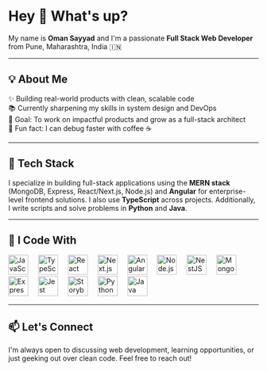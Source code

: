 <h1 align="left">Hey 👋 What's up?</h1>

<p align="left">
  My name is <strong>Oman Sayyad</strong> and I'm a passionate <strong>Full Stack Web Developer</strong> from Pune, Maharashtra, India 🇮🇳
</p>

---

<h2 align="left">💡 About Me</h2>

<p align="left">
✨ Building real-world products with clean, scalable code <br>
📚 Currently sharpening my skills in system design and DevOps <br>
🎯 Goal: To work on impactful products and grow as a full-stack architect <br>
🎲 Fun fact: I can debug faster with coffee ☕
</p>

---

<h2 align="left">🧠 Tech Stack</h2>

<p align="left">
I specialize in building full-stack applications using the <strong>MERN stack</strong> (MongoDB, Express, React/Next.js, Node.js) and <strong>Angular</strong> for enterprise-level frontend solutions. I also use <strong>TypeScript</strong> across projects. Additionally, I write scripts and solve problems in <strong>Python</strong> and <strong>Java</strong>.
</p>

---

<h2 align="left">🚀 I Code With</h2>

<div align="left">  
  <img src="https://cdn.jsdelivr.net/gh/devicons/devicon/icons/javascript/javascript-original.svg" height="40" alt="JavaScript" />  
  <img width="12" />  
  <img src="https://cdn.jsdelivr.net/gh/devicons/devicon/icons/typescript/typescript-original.svg" height="40" alt="TypeScript" />  
  <img width="12" />  
  <img src="https://cdn.jsdelivr.net/gh/devicons/devicon/icons/react/react-original.svg" height="40" alt="React" />  
  <img width="12" />  
  <img src="https://cdn.jsdelivr.net/gh/devicons/devicon/icons/nextjs/nextjs-original.svg" height="40" alt="Next.js" />  
  <img width="12" />  
  <img src="https://cdn.jsdelivr.net/gh/devicons/devicon/icons/angularjs/angularjs-original.svg" height="40" alt="Angular" />
  <img width="12" />  
  <img src="https://cdn.jsdelivr.net/gh/devicons/devicon/icons/nodejs/nodejs-original.svg" height="40" alt="Node.js" />  
  <img width="12" />  
  <img src="https://cdn.jsdelivr.net/gh/devicons/devicon/icons/nestjs/nestjs-plain.svg" height="40" alt="NestJS" />  
  <img width="12" />  
  <img src="https://cdn.jsdelivr.net/gh/devicons/devicon/icons/mongodb/mongodb-original.svg" height="40" alt="MongoDB" />  
  <img width="12" />  
  <img src="https://cdn.jsdelivr.net/gh/devicons/devicon/icons/express/express-original.svg" height="40" alt="Express" />  
  <img width="12" />  
  <img src="https://cdn.jsdelivr.net/gh/devicons/devicon/icons/jest/jest-plain.svg" height="40" alt="Jest" />  
  <img width="12" />  
  <img src="https://cdn.jsdelivr.net/gh/devicons/devicon/icons/storybook/storybook-original.svg" height="40" alt="Storybook" />  
  <img width="12" />  
  <img src="https://cdn.jsdelivr.net/gh/devicons/devicon/icons/python/python-original.svg" height="40" alt="Python" />  
  <img width="12" />  
  <img src="https://cdn.jsdelivr.net/gh/devicons/devicon/icons/java/java-original.svg" height="40" alt="Java" />
</div>

---

<h2 align="left">📫 Let's Connect</h2>

<p align="left">
  I'm always open to discussing web development, learning opportunities, or just geeking out over clean code. Feel free to reach out!
</p>
